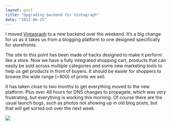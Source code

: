 ```yaml
---
layout: post
title: "Upgrading backend for Vintagraph"
date: "2012-06-25"
---
```


I moved [Vintagraph](http://www.vintagraph.com/) to a new backend over the weekend. It’s a big change for us as it takes us from a blogging platform to one designed specifically for storefronts.

The site to this point has been made of hacks designed to make it perform like a store. Now we have a fully integrated shopping cart, products that can easily be sold across multiple categories and some new marketing tools to help us get products in front of buyers. It should be easier for shoppers to browse the wide range (~800) of prints we sell.

It has taken close to two months to get everything moved to the new platform. Plus over 48 hours for DNS changes to propagate, which was very frustrating, but everything is working this morning. Of course there are the usual launch bugs, such as photos not showing up in old blog posts, but that will get sorted out over the next week.

![](images/vintagraph-upgrade.png)
